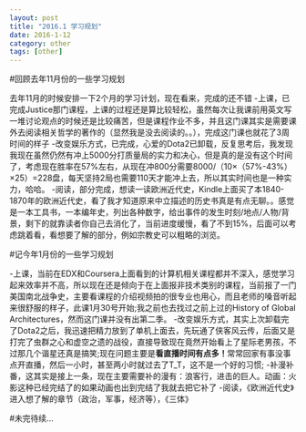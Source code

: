 ```yaml
---
layout: post
title: "2016.1 学习规划"
date: 2016-1-12
category: other
tags: [other]
---
```



#回顾去年11月份的一些学习规划

去年11月的时候安排一下2个月的学习计划，现在看来，完成的还不错
-上课，已完成Justice那门课程，上课的过程还是算比较轻松，虽然每次让我课前用英文写一堆讨论观点的时候还是比较痛苦，但是课程作业不多，并且这门课其实是需要课外去阅读相关哲学的著作的（显然我是没去阅读的。。），完成这门课也就花了3周时间的样子
-改变娱乐方式，已完成，心爱的Dota2已卸载，反复思考后，我发现我现在虽然仍然有冲上5000分打质量局的实力和决心，但是真的是没有这个时间了，考虑现在胜率在57%左右，从现在冲800分需要8000/（10×（57%-43%）×25）=228盘，每天坚持2局也需要110天才能冲上去，所以其实时间也是一种实力，哈哈。
-阅读，部分完成，想读一读欧洲近代史，Kindle上面买了本1840-1870年的欧洲近代史，看了我才知道原来中立描述的历史书真是有点无聊。。感觉是一本工具书，一本编年史，列出各种数字，给出事件的发生时刻/地点/人物/背景，剩下的就靠读者你自己去消化了，当前进度缓慢，看了不到15%，后面可以考虑跳着看，看想要了解的部分，例如宗教史可以粗略的浏览。

#记今年1月份的一些学习规划

-上课，当前在EDX和Coursera上面看到的计算机相关课程都并不深入，感觉学习起来效率并不高，所以现在还是倾向于在上面报非技术类别的课程，当前报了一门美国南北战争史，主要看课程的介绍视频拍的很专业也用心，而且老师的嗓音听起来很舒服的样子，此课1月30号开始;我之前也去找过之前上过的History of Global Architectures，然而这门课并没有出第二季。
-改变娱乐方式，其实上次卸载完了Dota2之后，我迅速把精力放到了单机上面去，先玩通了侠客风云传，后面又是打完了虫群之心和虚空之遗的战役，直接导致现在竟然开始看上了星际老男孩，不过那几个谐星还真是搞笑;现在问题主要是<b>看直播时间有点多！</b>常常回家有事没事点开直播，然后一小时，甚至两小时就过去了T_T，这不是一个好的习惯;
-补漫补番，这其实是接上一条，现在主要需要补的漫有：浪客行，进击的巨人。动画：火影这种已经完结了的如果动画也出到完结了我就去把它补了
-阅读，《欧洲近代史》进入想了解的章节（政治，军事，经济等），《三体》

#未完待续...
